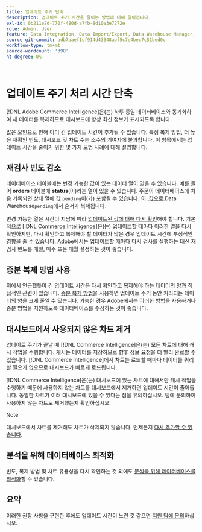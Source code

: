```yaml
---
title: 업데이트 주기 단축
description: 업데이트 주기 시간을 줄이는 방법에 대해 알아봅니다.
exl-id: 0b211e2d-770f-480d-a7fb-8d10e3e7272e
role: Admin, User
feature: Data Integration, Data Import/Export, Data Warehouse Manager, Dashboards
source-git-commit: adb7aaef1cf914d43348abf5c7e4bec7c51bed0c
workflow-type: tm+mt
source-wordcount: '398'
ht-degree: 0%

---
```


# 업데이트 주기 처리 시간 단축

[!DNL Adobe Commerce Intelligence]은(는) 하루 종일 데이터베이스와 동기화하여 새 데이터를 복제하므로 대시보드에 항상 최신 정보가 표시되도록 합니다.

많은 요인으로 인해 이미 긴 업데이트 시간이 추가될 수 있습니다. 특정 복제 방법, 더 높은 재확인 빈도, 대시보드 및 차트 수는 소수의 기여자에 불과합니다. 이 항목에서는 업데이트 시간을 줄이기 위한 몇 가지 모범 사례에 대해 설명합니다.

## 재검사 빈도 감소

데이터베이스 테이블에는 변경 가능한 값이 있는 데이터 열이 있을 수 있습니다. 예를 들어 **orders** 테이블에 **status**(이)라는 열이 있을 수 있습니다. 주문이 데이터베이스에 처음 기록되면 상태 열에 값 `pending`이(가) 포함될 수 있습니다. 이 [&#x200B; 값으로 &#x200B;](../data-analyst/data-warehouse-mgr/tour-dwm.md)Data Warehouse`pending`에서 순서가 복제됩니다.

변경 가능한 열은 시간이 지남에 따라 [업데이트된 값에 대해 다시 확인](../data-analyst/data-warehouse-mgr/cfg-data-rechecks.md)해야 합니다. 기본적으로 [!DNL Commerce Intelligence]은(는) 업데이트할 때마다 이러한 열을 다시 확인하지만, 다시 확인하고 복제해야 할 데이터가 많은 경우 업데이트 시간에 부정적인 영향을 줄 수 있습니다. Adobe에서는 업데이트할 때마다 다시 검사를 실행하는 대신 재검사 빈도를 매일, 매주 또는 매월 설정하는 것이 좋습니다.

## 증분 복제 방법 사용

위에서 언급했듯이 긴 업데이트 시간은 다시 확인하고 복제해야 하는 데이터의 양과 직접적인 관련이 있습니다. [증분 복제 방법](../data-analyst/data-warehouse-mgr/cfg-replication-methods.md)을 사용하면 업데이트 주기 동안 처리되는 데이터의 양을 크게 줄일 수 있습니다. 가능한 경우 Adobe에서는 이러한 방법을 사용하거나 증분 방법을 지원하도록 데이터베이스를 수정하는 것이 좋습니다.

## 대시보드에서 사용되지 않은 차트 제거

업데이트 주기가 끝날 때 [!DNL Commerce Intelligence]은(는) 모든 차트에 대해 캐시 작업을 수행합니다. 캐시는 데이터를 저장하므로 향후 정보 요청을 더 빨리 완료할 수 있습니다. [!DNL Commerce Intelligence]에서 차트는 로드할 때마다 데이터를 쿼리할 필요가 없으므로 대시보드가 빠르게 로드됩니다.

[!DNL Commerce Intelligence]은(는) 대시보드에 있는 차트에 대해서만 캐시 작업을 수행하기 때문에 사용하지 않는 차트를 대시보드에서 제거하면 업데이트 시간이 줄어듭니다. 동일한 차트가 여러 대시보드에 있을 수 있다는 점을 유의하십시오. 팀에 문의하여 사용하지 않는 차트도 제거했는지 확인하십시오.

>[!NOTE]
>
>대시보드에서 차트를 제거해도 차트가 삭제되지 않습니다. 언제든지 [다시 추가할 수 있습니다](../data-user/dashboards/add-charts-dashboard.md).

## 분석을 위해 데이터베이스 최적화

빈도, 복제 방법 및 차트 유용성을 다시 확인하는 것 외에도 [분석을 위해 데이터베이스를 최적화](../best-practices/opt-db-analysis.md)할 수 있습니다.

## 요약

이러한 권장 사항을 구현한 후에도 업데이트 시간이 느린 것 같으면 [지원 팀에 문의](https://experienceleague.adobe.com/docs/commerce-knowledge-base/kb/troubleshooting/miscellaneous/mbi-service-policies.html?lang=ko)하십시오.
